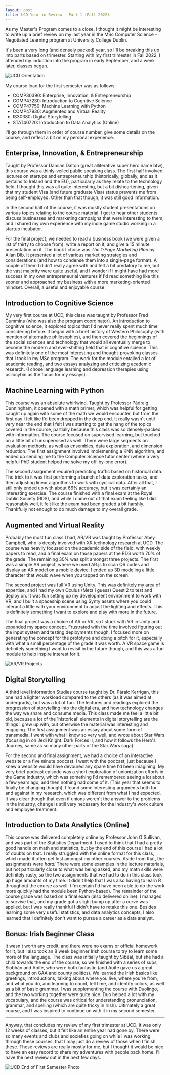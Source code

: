 ```yaml
---
layout: post
title: UCD Year in Review - Part 1 (Fall 2022)
---
```


As my Master's Program comes to a close, I thought it might be interesting to write up a brief review on my last year in the MSc Computer Science - Negotiated Learning program at University College Dublin. 

It's been a very long (and densely packed) year, so I'll be breaking this up into parts based on trimester. Starting with my first trimester in Fall 2022, I attended my induction into the program in early September, and a week later, classes began.

![UCD Orientation](https://lh3.googleusercontent.com/pw/AIL4fc9Frag6VFXzICM2yE-b970XvD0-RxWx6mZMLdHzvf25cF2mn0j0WdDfLNhfkWX72FKW5guVtOh3ZKS97yBrMkPqo_RMFsDjQgy3IgitOlBcrLsyLDedY_oHexY6rSeGig4CjnDoqU5XCpfj_ncTOe9RXQ=w720-h405-s-no?authuser=0)

My course load for the first semester was as follows:
- COMP30390: Enterprise, Innovation, & Entrepreneurship
- COMP47230: Introduction to Cognitive Science
- COMP47750: Machine Learning with Python
- COMP47930: Augmented and Virtual Reality
- IS30380: Digital Storytelling
- STAT40720: Introduction to Data Analytics (Online)

I'll go through them in order of course number, give some details on the course, and reflect a bit on my personal experience.

## Enterprise, Innovation, & Entrepreneurship

Taught by Professor Damian Dalton (great alliterative super hero name btw), this course was a thinly-veiled public speaking class. The first half involved lectures on startups and entrepreneurship (historically, globally, and as it pertains to Ireland and the EU), particularly as they relate to the technology field. I thought this was all quite interesting, but a bit disheartening, given that my student Visa (and future graduate Visa) status prevents me from being self-employed. Other than that though, it was still good information.

In the second half of the course, it was mostly student presentations on various topics relating to the course material. I got to hear other students discuss businesses and marketing campaigns that were interesting to them, and I shared my own experience with my indie game studio working in a startup incubator.

For the final project, we needed to read a business book (we were given a list of thirty to choose from), write a report on it, and give a 15 minute presentation on it. The book I chose was *The 1-Page Marketing Plan* by Allan Dib. It presented a lot of various marketing strategies and considerations (and how to condense them into a single-page format). A couple of them I didn't really agree with and felt a bit predatory to me, but the vast majority were quite useful, and I wonder if I might have had more success in my own entrepreneurial ventures if I'd read something like this sooner and approached my business with a more marketing-oriented mindset. Overall, a useful and enjoyable course.

## Introduction to Cognitive Science

My very first course at UCD, this class was taught by Professor Fred Cummins (who was also the program coordinator). An introduction to cognitive science, it explored topics that I'd never really spent much time considering before. It began with a brief history of Western Philosophy (with mention of alternative philosophies), and then covered the beginnings of the social sciences and technology that would all eventually merge to become the modern and ever-shifting field that is cognitive science. This was definitely one of the most interesting and thought-provoking classes that I took in my MSc program. The work for the module entailed a lot of academic reading, and two essays analyzing and criticizing academic research. (I chose language learning and depression therapies using psilocybin as the focus for my essays).

## Machine Learning with Python

This course was an absolute whirlwind. Taught by Professor Pádraig Cunningham, it opened with a math primer, which was helpful for getting caught up again with some of the math we would encounter, but from the first day I felt like I'd been dropped in the deep end. It really wasn't until very near the end that I felt I was starting to get the hang of the topics covered in the course, partially because this class was so densely-packed with information. The course focused on supervised learning, but touched on a little bit of unsupervised as well. There were large segments on evaluation methods, as well as ensembles, data exploration, and dimension reduction. The first assignment involved implementing a KNN algorithm, and ended up sending me to the Computer Science tutor center (where a very helpful PhD student helped me solve my off-by-one error).

The second assignment required predicting traffic based on historical data. The trick to it was first performing a bunch of data exploration tasks, and then adjusting linear algorithms to work with cyclical data. After all that, I still only ended up with about 66% accuracy, but it was certainly an interesting exercise. The course finished with a final exam at the Royal Dublin Society (RDS), and while I came out of that exam feeling like I did reasonably well, it felt like the exam had been graded a bit harshly. Thankfully not enough to do much damage to my overall grade.

## Augmented and Virtual Reality

Probably the most fun class I had, AR/VR was taught by Professor Abey Campbell, who is deeply involved with XR technology research at UCD. The course was heavily focused on the academic side of the field, with weekly papers to read, and a final exam on those papers at the RDS worth 70% of the grade. The remaining 30% was split amongst three projects. The first was a simple AR project, where we used AR.js to scan QR codes and display an AR model on a mobile device. I ended up 3D modeling a little character that would wave when you tapped on the screen.

The second project was full VR using Unity. This was definitely my area of expertise, and I had my own Oculus (Meta I guess) Quest 2 to test and deploy on. It was fun setting up my development environment to work with VR, and I built a spaceship scene using Synty assets where you could interact a little with your environment to adjust the lighting and effects. This is definitely something I want to explore and play with more in the future.

The final project was a choice of AR or VR, so I stuck with VR in Unity and expanded my space concept. Frustrated with the time involved figuring out the input system and testing deployments though, I focused more on generating the concept for the prototype and doing a pitch for it, especially with what a small percentage of the grade it was worth. A VR space game is definitely something I want to revisit in the future though, and this was a fun module to help inspire interest for it.

![AR/VR Projects](https://lh3.googleusercontent.com/pw/AIL4fc-Zxrg-ntFUhQmL4qAV3M5_h3i7fWkmJ1dgNWIrvPZ7nDRWvNzaQWIWFPbSVecUyUAuMnqP7k4qjHs-E4-Jt61QhX7YRT9BebgiNdFrHvdZAaI87xNxHwZ2qJTCFk6g5jKhxPIhrbgg131yR4qWDURA-w=w720-h405-s-no?authuser=0)

## Digital Storytelling

A third level Information Studies course taught by Dr. Páraic Kerrigan, this one had a lighter workload compared to the others (as it was aimed at undergrads), but was a lot of fun. The lectures and readings explored the progression of storytelling into the digital era, and how technology changes the way we share and consume media. This class made me feel a little bit old, because a lot of the 'historical' elements in digital storytelling are the things I grew up with, but otherwise the material was interesting and engaging. The first assignment was an essay about some form of transmedia. I went with what I know so very well, and wrote about Star Wars (focusing in on Jedi Knight: Dark Forces II, and how it follows the Hero's Journey, same as so many other parts of the Star Wars saga).

For the second and final assignment, we had a choice of an interactive website or a five minute podcast. I went with the podcast, just because I knew a website would have devoured any spare time I'd been imagining. My very brief podcast episode was a short exploration of unionization efforts in the Game Industry, which was something I'd remembered seeing a lot about a few years ago, and then nothing had come of it. (This year that seems to finally be changing though). I found some interesting arguments both for and against in my research, which was different from what I had expected. It was clear though that even if unions weren't the answer to the problems in the industry, change is still very necessary for the industry's work culture and employee treatment.

## Introduction to Data Analytics (Online)

This course was delivered completely online by Professor John O'Sullivan, and was part of the Statistics Department. I used to think that I had a pretty good handle on math and statistics, but by the end of this course I had a lot of doubts on that. I really struggled with the online format for this class, which made it often get lost amongst my other courses. Aside from that, the assignments were *hard!* There were some examples in the lecture materials, but not particularly close to what was being asked, and my math skills were definitely rusty, so the two assignments that we had to do in this class took up huge amounts of my time. It didn't help that I was also having to learn R throughout the course as well. (I'm certain I'd have been able to do the work more quickly had the module been Python-based). The remainder of the course grade was based on a final exam (also delivered online). I managed to survive that, and my grade got a slight bump up after a curve was applied, but I was really thankful I didn't have to retake this one. Besides learning some very useful statistics, and data analytics concepts, I also learned that I definitely don't want to pursue a career as a data analyst.

## Bonus: Irish Beginner Class

It wasn't worth any credit, and there were no exams or official homework for it, but I also took an 8 week beginner Irish course to try to learn some more of the language. The class was initially taught by Sibéal, but she had a child towards the end of the course, so we finished with a series of subs, Siobhán and Aoife, who were both fantastic (and Aoife gave us a great background on GAA and county politics). We learned the Irish basics like greetings, introductions, talking about where you live, where you're from, and what you do, and learning to count, tell time, and identify colors, as well as a bit of basic grammar. I was supplementing the course with Duolingo, and the two working together were quite nice. Duo helped a lot with my vocabulary, and the course was critical for understanding pronunciation, grammar, and spelling (which are quite tricky in Irish). Ultimately a great course, and I was inspired to continue on with it in my second semester.
 
---
 
Anyway, that concludes my review of my first trimester at UCD. It was only 12 weeks of classes, but it felt like an entire year had gone by. There were so many events and clubs and societies going on while I was working through these courses, that I may just do a review of those when I finish these. These reviews are really mostly for me, but I thought it would be nice to have an easy record to share my adventures with people back home. I'll have the next review out in the next few days.

![UCD End of First Semester Photo](https://lh3.googleusercontent.com/pw/AIL4fc8FQiTOyaPSkbRzPOmkNXjgKE-iD0D37BaMYHzaCty6UeAvfA0SOKxDrT0UBkLe3M76OPE2PbIp73SYbi-7ot2NvbrdoAuvn0KUxKtlcoM5xaBq9xAo_N3qC8TmChyMqlo1UH773yQQYTjE9Lg6IaRlSA=w720-h622-s-no?authuser=0)